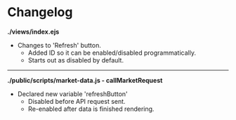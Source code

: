 # Changelog

**./views/index.ejs**
* Changes to 'Refresh' button.
	* Added ID so it can be enabled/disabled programmatically.
	* Starts out as disabled by default.

---

**./public/scripts/market-data.js - callMarketRequest**
* Declared new variable 'refreshButton'
	* Disabled before API request sent.
	* Re-enabled after data is finished rendering.
